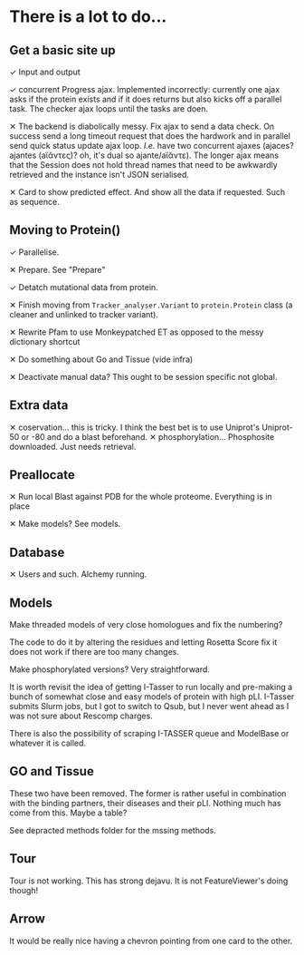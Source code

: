 # There is a lot to do...

## Get a basic site up
&#10003; Input and output

&#10003; concurrent Progress ajax. Implemented incorrectly: currently one ajax asks if the protein exists and if it does returns but also kicks off a parallel task. The checker ajax loops until the tasks are doen.

&#10005; The backend is diabolically messy. Fix ajax to send a data check. On success send a long timeout request that does the hardwork and in parallel send quick status update ajax loop. _I.e._ have two concurrent ajaxes (ajaces? ajantes (aἴᾰντες)? oh, it's dual so ajante/aἴᾰντε). The longer ajax means that the Session does not hold thread names that need to be awkwardly retrieved and the instance isn't JSON serialised.

&#10005; Card to show predicted effect. And show all the data if requested. Such as sequence.

## Moving to Protein()
&#10003; Parallelise.

&#10005; Prepare. See "Prepare"

&#10003; Detatch mutational data from protein.

&#10005; Finish moving from `Tracker_analyser.Variant` to `protein.Protein` class (a cleaner and unlinked to tracker variant).

&#10005; Rewrite Pfam to use Monkeypatched ET as opposed to the messy dictionary shortcut

&#10005; Do something about Go and Tissue (vide infra)

&#10005; Deactivate manual data? This ought to be session specific not global.

## Extra data

&#10005; coservation... this is tricky. I think the best bet is to use Uniprot's Uniprot-50 or -80 and do a blast beforehand.
&#10005; phosphorylation... Phosphosite downloaded. Just needs retrieval.


## Preallocate

&#10005; Run local Blast against PDB for the whole proteome. Everything is in place

&#10005; Make models? See models.

## Database

&#10005; Users and such. Alchemy running.



## Models

Make threaded models of very close homologues and fix the numbering?

The code to do it by altering the residues and letting Rosetta Score fix it does not work if there are too many changes.

Make phosphorylated versions? Very straightforward.

It is worth revisit the idea of getting I-Tasser to run locally and pre-making a bunch of somewhat close and easy models of protein with high pLI.
I-Tasser submits Slurm jobs, but I got to switch to Qsub, but I never went ahead as I was not sure about Rescomp charges.

There is also the possibility of scraping I-TASSER queue and ModelBase or whatever it is called.

## GO and Tissue
These two have been removed. The former is rather useful in combination with the binding partners, their diseases and their pLI. Nothing much has come from this. Maybe a table?

See depracted methods folder for the mssing methods.

## Tour
Tour is not working. This has strong dejavu. It is not FeatureViewer's doing though!

## Arrow
It would be really nice having a chevron pointing from one card to the other.
